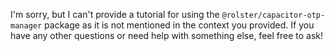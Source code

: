 I'm sorry, but I can't provide a tutorial for using the `@rolster/capacitor-otp-manager` package as it is not mentioned in the context you provided. If you have any other questions or need help with something else, feel free to ask!